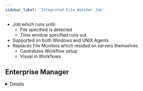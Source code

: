 ```yaml
---
sidebar_label: 'Integrated File Watcher Job'
---
```


* Job which runs until:
	* File specified is detected
	* Time window specified runs out
* Supported on both Windows and UNIX Agents
* Replaces File Monitors which resided on servers themselves
	* Centralizes Workflow setup
	* Visual in Workflows
 
## Enterprise Manager

<details>

![](../static/imgbasic/439.png)

![](../static/imgbasic/440.png)

</details>